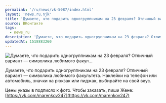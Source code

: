 ```yaml
---
permalink: '/ru/news/vk-5087/index.html'
layout: 'news.ru.njk'
title: 'Думаете, что подарить одногруппникам на 23 февраля? Отличный вариант — символика любимого факул'
source: ВКонтакте
tags:
  - news_ru
description: 'Думаете, что подарить одногруппникам на 23 февраля? Отличный вариант — символика любимого факул…'
updatedAt: 1518883260
---
```

![Думаете, что подарить одногруппникам на 23 февраля? Отличный вариант — символика любимого факул…](https://sun9-11.userapi.com/impf/c841634/v841634877/6f895/rkXbrHJ02e8.jpg?size=604x604&quality=96&proxy=1&sign=a4874ab060220f1b34c2feba9c941f5c&c_uniq_tag=wioRoPCr8eoxXd_lK-Us5BHHCfnTxq1BkwC7waTtx34&type=album)

Думаете, что подарить одногруппникам на 23 февраля? Отличный вариант — символика любимого факультета. Наклейки на телефон или автомобиль, значки на рюкзак или пиджак, выбирайте на свой вкус.

Цены указы в подписях к фото. Чтобы заказать, пиши Жене: [https://vk.com/marenkov247](https://vk.com/marenkov247)
